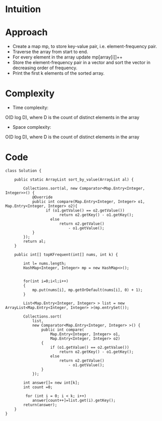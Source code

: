 # Intuition
<!-- Describe your first thoughts on how to solve this problem. -->

# Approach
<!-- Describe your approach to solving the problem. -->
- Create a map mp, to store key-value pair, i.e. element-frequency pair.
- Traverse the array from start to end.
- For every element in the array update mp[array[i]]++
- Store the element-frequency pair in a vector and sort the vector in decreasing order of frequency.
- Print the first k elements of the sorted array.
# Complexity
- Time complexity:
<!-- Add your time complexity here, e.g. $$O(n)$$ -->
O(D log D), where D is the count of distinct elements in the array

- Space complexity:
<!-- Add your space complexity here, e.g. $$O(n)$$ -->
O(D log D), where D is the count of distinct elements in the array

# Code
```
class Solution {

    public static ArrayList sort_by_value(ArrayList al) {

		Collections.sort(al, new Comparator<Map.Entry<Integer, Integer>>() {
			@Override
			public int compare(Map.Entry<Integer, Integer> o1, Map.Entry<Integer, Integer> o2){
				  if (o1.getValue() == o2.getValue())
                        return o2.getKey() - o1.getKey();
                    else
                        return o2.getValue()
                            - o1.getValue();
			}
		});
		return al;
	}

    public int[] topKFrequent(int[] nums, int k) {
        
        int l= nums.length;
        HashMap<Integer, Integer> mp = new HashMap<>();

    
        for(int i=0;i<l;i++)
        {
            mp.put(nums[i], mp.getOrDefault(nums[i], 0) + 1);
        }

        List<Map.Entry<Integer, Integer> > list = new ArrayList<Map.Entry<Integer, Integer> >(mp.entrySet());

        Collections.sort(
            list,
            new Comparator<Map.Entry<Integer, Integer> >() {
                public int compare(
                    Map.Entry<Integer, Integer> o1,
                    Map.Entry<Integer, Integer> o2)
                {
                    if (o1.getValue() == o2.getValue())
                        return o2.getKey() - o1.getKey();
                    else
                        return o2.getValue()
                            - o1.getValue();
                }
            });
        
        int answer[]= new int[k];
        int count =0;

         for (int i = 0; i < k; i++)
            answer[count++]=list.get(i).getKey();
        return(answer);
    }
}
```
